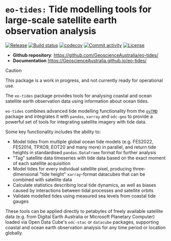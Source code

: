 # `eo-tides:` Tide modelling tools for large-scale satellite earth observation analysis

[![Release](https://img.shields.io/github/v/release/GeoscienceAustralia/eo-tides)](https://pypi.org/project/eo-tides/)
[![Build status](https://img.shields.io/github/actions/workflow/status/GeoscienceAustralia/eo-tides/main.yml?branch=main)](https://github.com/GeoscienceAustralia/eo-tides/actions/workflows/main.yml?query=branch%3Amain)
[![codecov](https://codecov.io/gh/GeoscienceAustralia/eo-tides/branch/main/graph/badge.svg)](https://codecov.io/gh/GeoscienceAustralia/eo-tides)
[![Commit activity](https://img.shields.io/github/commit-activity/m/GeoscienceAustralia/eo-tides)](https://img.shields.io/github/commit-activity/m/GeoscienceAustralia/eo-tides)
[![License](https://img.shields.io/github/license/GeoscienceAustralia/eo-tides)](https://img.shields.io/github/license/GeoscienceAustralia/eo-tides)

- **Github repository**: <https://github.com/GeoscienceAustralia/eo-tides/>
- **Documentation** <https://GeoscienceAustralia.github.io/eo-tides/>

> [!CAUTION]
> This package is a work in progress, and not currently ready for operational use.

The `eo-tides` package provides tools for analysing coastal and ocean satellite earth observation data using information about ocean tides.

`eo-tides` combines advanced tide modelling functionality from the [`pyTMD`](https://pytmd.readthedocs.io/en/latest/) package and integrates it with `pandas`, `xarray` and `odc-geo` to provide a powerful set of tools for integrating satellite imagery with tide data.

Some key functionality includes the ability to:

- Model tides from multiple global ocean tide models (e.g. FES2022, FES2014, TPXO9, EOT20 and many more) in parallel, and return tide heights in standardised `pandas.DataFrame` format for further analysis
- "Tag" satellite data timeseries with tide data based on the exact moment of each satellite acquisition
- Model tides for every individual satellite pixel, producing three-dimensional "tide height" `xarray`-format datacubes that can be combined with satellite data
- Calculate statistics describing local tide dynamics, as well as biases caused by interactions between tidal processes and satellite orbits
- Validate modelled tides using measured sea levels from coastal tide gauges

These tools can be applied directly to petabytes of freely available satellite data (e.g. from Digital Earth Australia or Microsoft Planetary Computer) loaded via Open Data Cube's `odc-stac` or `datacube` packages, supporting coastal and ocean earth observation analysis for any time period or location globally.
